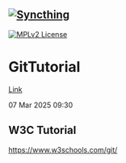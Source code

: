 [![Syncthing][14]][15]
---
[![MPLv2 License](https://img.shields.io/badge/license-MPLv2-blue.svg?style=flat-square)](https://www.mozilla.org/MPL/2.0/)

# GitTutorial

[Link][1]

07 Mar 2025 09:30

## W3C Tutorial
https://www.w3schools.com/git/

[1]: https://c2pang.github.io/GitTutorial/
[14]: https://syncthing.net/assets/logo-text-128.png
[15]: https://syncthing.net/

